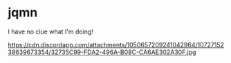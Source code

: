 # jqmn

I have no clue what I'm doing!

https://cdn.discordapp.com/attachments/1050657209241042964/1072715238639673354/32735C99-FDA2-496A-B08C-CA6AE302A30F.jpg
